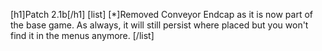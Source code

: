 [h1]Patch 2.1b[/h1]
[list]
[*]Removed Conveyor Endcap as it is now part of the base game. As always, it will still persist where placed but you won't find it in the menus anymore.
[/list]